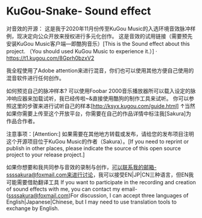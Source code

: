 # KuGou-Snake- Sound effect
对音效的开源：
这是我于2020年11月份传至KuGou Music的入选环境音效脉冲样例，现决定向公众开放来授权进行多元化创作。
这是音效的试用链接（需要预先安装KuGou Music客户端—即酷狗音乐）[This is the  Sound effect about this project. （You should used KuGou Music to experience it.）]
  · https://t1.kugou.com/8Gprh0bzxV2
  
  我全程使用了Adobe attention来进行混音，你们也可以使用其他方便自己使用的混音软件进行任何创作。
  
  如何预览自己的脉冲样本?
  可以使用Foobar 2000音乐播放器所可以载入设定的脉冲响应器来加载试听，我已经传啦~&直接使用酷狗的制作工具来试听。
  你可以参照这里的步骤来进行试听自己的样本[http://ksyx.kugou.com/guide.html]
       ↑当然如果你需要上传至这个开放平台，你需要在自己的作品详情中标注我[Sakura]为作品合作者。
       
  注意事项：[Attention:]
       如果需要在其他地方转载或发布，请给您的发布项目注明这个开源项目位于KuGou Music的作者（Sakura）。[If you need to reprint or publish in other places, please indicate the source of this open source project to your release project.]

如果你想要和我共同参与音效的录制与创作，可以联系我的邮箱-ssssakura@foxmail.com来进行讨论，我可以接受EN|JP|CN三种语言，但EN我可能需要借助翻译工具
If you want to participate in the recording and creation of sound effects with me, you can contact my email-(ssssakura@foxmail.com)For discussion, I can accept three languages of English|Japanese|Chinese, but I may need to use translation tools to exchange by English.
